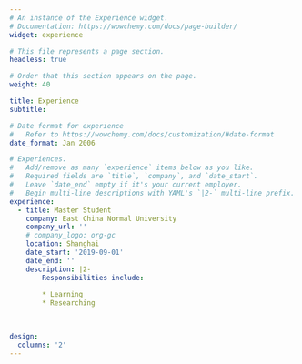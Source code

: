```yaml
---
# An instance of the Experience widget.
# Documentation: https://wowchemy.com/docs/page-builder/
widget: experience

# This file represents a page section.
headless: true

# Order that this section appears on the page.
weight: 40

title: Experience
subtitle:

# Date format for experience
#   Refer to https://wowchemy.com/docs/customization/#date-format
date_format: Jan 2006

# Experiences.
#   Add/remove as many `experience` items below as you like.
#   Required fields are `title`, `company`, and `date_start`.
#   Leave `date_end` empty if it's your current employer.
#   Begin multi-line descriptions with YAML's `|2-` multi-line prefix.
experience:
  - title: Master Student
    company: East China Normal University
    company_url: ''
    # company_logo: org-gc
    location: Shanghai
    date_start: '2019-09-01'
    date_end: ''
    description: |2-
        Responsibilities include:
        
        * Learning
        * Researching 
      
      

design:
  columns: '2'
---
```

